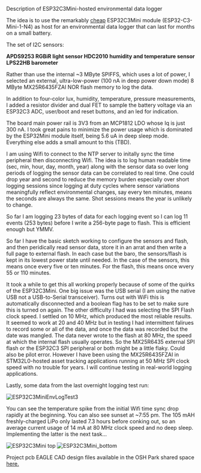 Description of ESP32C3Mini-hosted environmental data logger

The idea is to use the remarkably [cheap](https://www.digikey.com/en/products/detail/espressif-systems/ESP32-C3-MINI-1-N4/138775740) ESP32C3Mini module (ESP32-C3-Mini-1-N4) as host for an environmental data logger that can last for months on a small battery. 

The set of I2C sensors:

**APDS9253 RGBiR light sensor
HDC2010 humidity and temperature sensor
LPS22HB barometer**

Rather than use the internal ~3 MByte SPIFFS, which uses a lot of power, I selected an external, ultra-low-power (100 nA in deep power down mode) 8 MByte MX25R6435FZAI NOR flash memory to log the data. 

In addition to four-color lux, humidity, temperature, pressure measurements, I added a resistor divider and dual FET to sample the battery voltage via an ESP32C3 ADC, user/boot and reset buttons, and an led for indication. 

The board main power rail is 3V3 from an MCP1812 LDO whose Iq is just 300 nA. I took great pains to minimize the power usage which is dominated by the ESP32Mini module itself, being 5.6 uA in deep sleep mode. Everything else adds a small amount to this (TBD).

I am using Wifi to connect to the NTP server to initally sync the time peripheral then disconnecting Wifi. The idea is to log human readable time (sec, min, hour, day, month, year) along with the sensor data so over long periods of logging the sensor data can be correlated to real time. One could drop year and second to reduce the memory burden especially over short logging sessions since logging at duty cycles where sensor variations meaningfully reflect environmental changes, say every ten minutes, means the seconds are always the same. Shot sessions means the year is unlikely to change.

So far I am logging 23 bytes of data for each logging event so I can log 11 events (253 bytes) before I write a 256-byte page to flash. This is efficient enough but YMMV.

So far I have the basic sketch working to configure the sensors and flash, and then peridically read sensor data, store it in an arrat and then write a full page to external flash. In each case but the baro, the sensors/flash is kept in its lowest power state until needed. In the case of the sensors, this means once every five or ten minutes. For the flash, this means once wvery 55 or 110 minutes. 

It took a while to get this all working properly because of some of the quirks of the ESP32C3Mini. One big issue was the USB serial (I am using the native USB not a USB-to-Serial transceiver). Turns out with WiFi this is automatically disconnected and a boolean flag has to be set to make sure this is turned on again. The other difficulty I had was selecting the SPI Flash clock speed. I settled on 10 MHz, which produced the most reliable results. It seemed to work at 20 and 40 MHz but in testing I had intermittent falirues to record some or all of the data, and once the data was recorded but the date was mangled. The data never wrote to the flash at 80 MHz, the speed at which the internal flash usually operates. So the MX25R6435 external SPI flash or the ESP32C3 SPI peripheral or both might be a little flaky. Could also be pilot error. However I have been using the MX25R6435FZAI in STM32L0-hosted asset tracking applications running at 50 MHz SPI clock speed with no trouble for years. I will continue testing in real-world logging applications.

Lastly, some data from the last overnight logging test run:

![ESP32C3MiniEnvLogTest3](https://user-images.githubusercontent.com/6698410/166608157-96e9a205-15b8-46f6-a29f-296c916ab96c.jpg)

You can see the temperature spike from the initial Wifi time sync drop rapidly at the beginning. You can also see sunset at ~7:55 pm. The 105 mAH freshly-charged LiPo only lasted 7.3 hours before conking out, so an average current usage of 14 mA at 80 MHz clock speed and no deep sleep. Implementing the latter is the next task...

![ESP32C3Mini top](https://user-images.githubusercontent.com/6698410/166591280-3111662b-efe1-49bb-904c-abd950bf572f.jpg)
![ESP32C3Mini_bottom](https://user-images.githubusercontent.com/6698410/166591298-9c89f85a-87d2-4b78-b5d7-5e32c969c563.jpg)

Project pcb EAGLE CAD design files available in the OSH Park shared space [here.](https://oshpark.com/shared_projects/6YSyYfg9)
